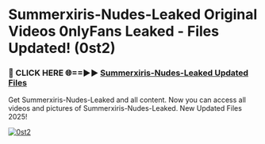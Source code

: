 # Summerxiris-Nudes-Leaked Original Videos 0nlyFans Leaked - Files Updated! (0st2)

<h3>🔴 CLICK HERE 🌐==►► <a href="https://tinyurl.com/yc6ubb5a" rel="nofollow">Summerxiris-Nudes-Leaked Updated Files</a></h3>

Get Summerxiris-Nudes-Leaked and all content. Now you can access all videos and pictures of Summerxiris-Nudes-Leaked. New Updated Files 2025!

[![0st2](https://i.imgur.com/7eu0CRL.gif)](https://tinyurl.com/yc6ubb5a)
